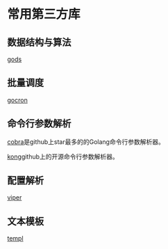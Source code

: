 # 常用第三方库
## 数据结构与算法

[gods](https://github.com/emirpasic/gods)

## 批量调度

[gocron](https://github.com/go-co-op/gocron)
## 命令行参数解析

[cobra](https://github.com/spf13/cobra)是github上star最多的的Golang命令行参数解析器。

[kong](https://github.com/alecthomas/kong)github上的开源命令行参数解析器。
## 配置解析

[viper](https://github.com/spf13/viper)

## 文本模板

[templ](https://github.com/a-h/templ)